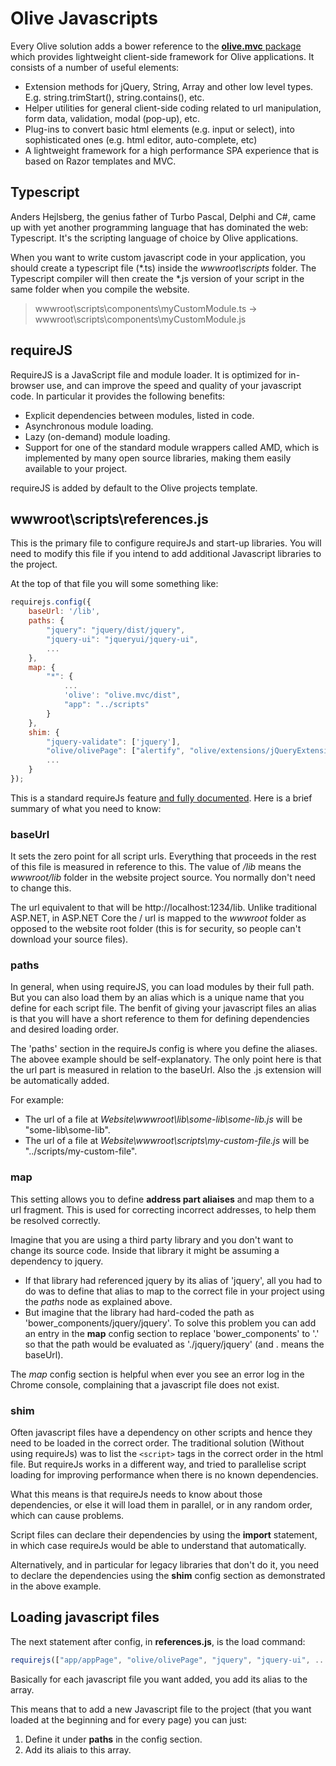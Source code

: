 # Olive Javascripts
Every Olive solution adds a bower reference to the [**olive.mvc** package](https://github.com/Geeksltd/Olive.MvcJs/releases) which provides lightweight client-side framework for Olive applications. It consists of a number of useful elements:

- Extension methods for jQuery, String, Array and other low level types. E.g. string.trimStart(), string.contains(), etc.
- Helper utilities for general client-side coding related to url manipulation, form data, validation, modal (pop-up), etc.
- Plug-ins to convert basic html elements (e.g. input or select), into sophisticated ones (e.g. html editor, auto-complete, etc)
- A lightweight framework for a high performance SPA experience that is based on Razor templates and MVC.


## Typescript
Anders Hejlsberg, the genius father of Turbo Pascal, Delphi and C#, came up with yet another programming language that has dominated the web: Typescript. It's the scripting language of choice by Olive applications.

When you want to write custom javascript code in your application, you should create a typescript file (\*.ts) inside the *wwwroot\scripts* folder. The Typescript compiler will then create the \*.js version of your script in the same folder when you compile the website.

> wwwroot\scripts\components\myCustomModule.ts → wwwroot\scripts\components\myCustomModule.js


## requireJS
RequireJS is a JavaScript file and module loader. It is optimized for in-browser use, and can improve the speed and quality of your javascript code. In particular it provides the following benefits:
- Explicit dependencies between modules, listed in code.
- Asynchronous module loading.
- Lazy (on-demand) module loading.
- Support for one of the standard module wrappers called AMD, which is implemented by many open source libraries, making them easily available to your project.

requireJS is added by default to the Olive projects template.

## wwwroot\scripts\references.js
This is the primary file to configure requireJs and start-up libraries.
You will need to modify this file if you intend to add additional Javascript libraries to the project.

At the top of that file you will some something like:

```javascript
requirejs.config({
    baseUrl: '/lib',
    paths: {
        "jquery": "jquery/dist/jquery",
        "jquery-ui": "jqueryui/jquery-ui",
        ...       
    },
    map: {
        "*": {
            ...
            'olive': "olive.mvc/dist",
            "app": "../scripts"
        }
    },
    shim: {        
        "jquery-validate": ['jquery'],        
        "olive/olivePage": ["alertify", "olive/extensions/jQueryExtensions", "combodate"],
        ...
    }
});
```

This is a standard requireJs feature [and fully documented](http://requirejs.org/docs/api.html#config). Here is a brief summary of what you need to know:

### baseUrl
It sets the zero point for all script urls. Everything that proceeds in the rest of this file is measured in reference to this.
The value of */lib* means the *wwwroot/lib* folder in the website project source. You normally don't need to change this.

The url equivalent to that will be http://localhost:1234/lib. Unlike traditional ASP.NET, in ASP.NET Core the / url is mapped to the *wwwroot* folder as opposed to the website root folder (this is for security, so people can't download your source files).

### paths
In general, when using requireJS, you can load modules by their full path. But you can also load them by an alias which is a unique name that you define for each script file. The benfit of giving your javascript files an alias is that you will have a short reference to them for defining dependencies and desired loading order.

The 'paths' section in the requireJs config is where you define the aliases. The abovee example should be self-explanatory. The only point here is that the url part is measured in relation to the baseUrl. Also the .js extension will be automatically added.

For example:
- The url of a file at *Website\wwwroot\lib\some-lib\some-lib.js* will be "some-lib\some-lib".
- The url of a file at *Website\wwwroot\scripts\my-custom-file.js* will be "../scripts/my-custom-file".

### map
This setting allows you to define **address part aliaises** and map them to a url fragment. This is used for correcting incorrect addresses, to help them be resolved correctly.

Imagine that you are using a third party library and you don't want to change its source code. Inside that library it might be assuming a dependency to jquery.
- If that library had referenced jquery by its alias of 'jquery', all you had to do was to define that alias to map to the correct file in your project using the *paths* node as explained above.
- But imagine that the library had hard-coded the path as 'bower_components/jquery/jquery'. To solve this problem you can add an entry in the **map** config section to replace 'bower_components' to '.' so that the path would be evaluated as './jquery/jquery' (and . means the baseUrl).

The *map* config section is helpful when ever you see an error log in the Chrome console, complaining that a javascript file does not exist.

### shim
Often javascript files have a dependency on other scripts and hence they need to be loaded in the correct order. The traditional solution (Without using requireJs) was to list the `<script>` tags in the correct order in the html file. But requireJs works in a different way, and tried to parallelise script loading for improving performance when there is no known dependencies. 

What this means is that requireJs needs to know about those dependencies, or else it will load them in parallel, or in any random order, which can cause problems.

Script files can declare their dependencies by using the **import** statement, in which case requireJs would be able to understand that automatically.

Alternatively, and in particular for legacy libraries that don't do it, you need to declare the dependencies using the **shim** config section as demonstrated in the above example.

## Loading javascript files
The next statement after config, in **references.js**, is the load command:
```javascript
requirejs(["app/appPage", "olive/olivePage", "jquery", "jquery-ui", ...]);
```
Basically for each javascript file you want added, you add its alias to the array.

This means that to add a new Javascript file to the project (that you want loaded at the beginning and for every page) you can just:
1. Define it under **paths** in the config section.
2. Add its aliais to this array.

